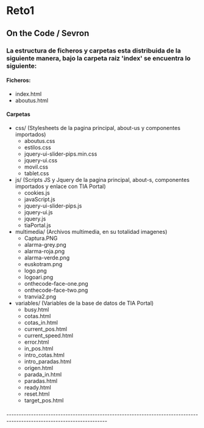 # Reto1
## On the Code / Sevron

### La estructura de ficheros y carpetas esta distribuida de la siguiente manera, bajo la carpeta raiz 'index' se encuentra lo siguiente:
#### Ficheros:
- index.html
- aboutus.html

#### Carpetas
- css/ (Stylesheets de la pagina principal, about-us y componentes importados)
  - aboutus.css
  - estilos.css
  - jquery-ui-slider-pips.min.css
  - jquery-ui.css
  - movil.css
  - tablet.css
- js/ (Scripts JS y Jquery de la pagina principal, about-s, componentes importados y enlace con TIA Portal)
  - cookies.js
  - javaScript.js
  - jquery-ui-slider-pips.js
  - jquery-ui.js
  - jquery.js 
  - tiaPortal.js
- multimedia/ (Archivos multimedia, en su totalidad imagenes)
  - Captura.PNG
  - alarma-grey.png
  - alarma-roja.png
  - alarma-verde.png
  - euskotram.png
  - logo.png
  - logoari.png
  - onthecode-face-one.png
  - onthecode-face-two.png
  - tranvia2.png
- variables/ (Variables de la base de datos de TIA Portal)
  - busy.html
  - cotas.html
  - cotas_in.html
  - current_pos.html
  - current_speed.html
  - error.html
  - in_pos.html
  - intro_cotas.html
  - intro_paradas.html
  - origen.html
  - parada_in.html
  - paradas.html
  - ready.html
  - reset.html
  - target_pos.html

###### -----------------------------------------------------------------------------------------------------------------------
